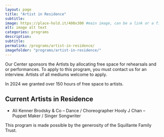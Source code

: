 ```yaml
---
layout: page
title: "Artist in Residence"
subtitle:
image: https://place-hold.it/400x300 #main image, can be a link or a file in assets/img/portfolio
alt: image alt text
categories: programs
description:
subtitle:
permalink: /programs/artist-in-residence/
imagefolder: "programs/artist-in-residence/"
---
```


Our Center sponsors the Artists by allocating free space for rehearsals and or performances. To apply to this program, you must contact us for an interview.
Artists of all mediums welcome to apply. 

In 2024 we granted over 150 hours of free space to artists. 


## Current Artists in Residence

- Ali Kenner Brodsky & Co – Dance / Choreographer
Hooly J Chan – Puppet Maker / Singer Songwriter

 
This program is made possible by the generosity of the Squillante Family Trust.

